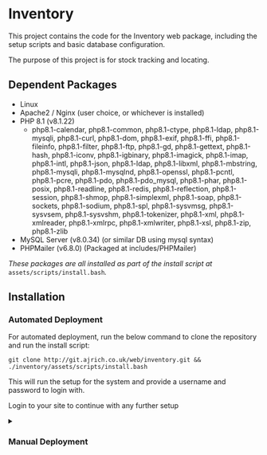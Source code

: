 # Inventory

This project contains the code for the Inventory web package, including the setup scripts and basic database configuration.

The purpose of this project is for stock tracking and locating.

## Dependent Packages
- Linux 
- Apache2 / Nginx (user choice, or whichever is installed)
- PHP 8.1 (v8.1.22)
    - php8.1-calendar, php8.1-common, php8.1-ctype, php8.1-ldap, php8.1-mysqli, php8.1-curl, php8.1-dom, php8.1-exif, php8.1-ffi, php8.1-fileinfo, php8.1-filter, php8.1-ftp, php8.1-gd, php8.1-gettext, php8.1-hash, php8.1-iconv, php8.1-igbinary, php8.1-imagick, php8.1-imap, php8.1-intl, php8.1-json, php8.1-ldap, php8.1-libxml, php8.1-mbstring, php8.1-mysqli, php8.1-mysqlnd, php8.1-openssl, php8.1-pcntl, php8.1-pcre, php8.1-pdo, php8.1-pdo_mysql, php8.1-phar, php8.1-posix, php8.1-readline, php8.1-redis, php8.1-reflection, php8.1-session, php8.1-shmop, php8.1-simplexml, php8.1-soap, php8.1-sockets, php8.1-sodium, php8.1-spl, php8.1-sysvmsg, php8.1-sysvsem, php8.1-sysvshm, php8.1-tokenizer, php8.1-xml, php8.1-xmlreader, php8.1-xmlrpc, php8.1-xmlwriter, php8.1-xsl, php8.1-zip, php8.1-zlib
- MySQL Server (v8.0.34) (or similar DB using mysql syntax)
- PHPMailer (v6.8.0) (Packaged at includes/PHPMailer)

*These packages are all installed as part of the install script at* `assets/scripts/install.bash`*.*

## Installation
### Automated Deployment
For automated deployment, run the below command to clone the repository and run the install script:

`git clone http://git.ajrich.co.uk/web/inventory.git && ./inventory/assets/scripts/install.bash`

This will run the setup for the system and provide a username and password to login with.

Login to your site to continue with any further setup

<details>
<summary><h3>Manual Deployment</h3></summary>
For manual deployment, it requires all packages to be installed manually and the database to be configured and setup correctly.

Clone the repo first, and the follow the below steps.
`git clone http://git.ajrich.co.uk/web/inventory.git`

1. Update your packages and install them if you are confident they are okay to be updated

    `sudo apt update`

    `sudo apt upgrade`

2. Install PHP 8.1 and all dependencies required

    a. Install the PHP repository

    ```
    sudo apt install lsb-release ca-certificates apt-transport-https software-properties-common -y
    sudo add-apt-repository ppa:ondrej/php
    sudo apt update 
    ```

    b. Install the package and dependencies
    ```
    sudo apt install -y php8.2 php8.1-calendar php8.1-common php8.1-ctype php8.1-ldap php8.1-mysqli php8.1-curl php8.1-dom php8.1-exif php8.1-ffi php8.1-fileinfo php8.1-filter php8.1-ftp php8.1-gd php8.1-gettext php8.1-hash php8.1-iconv php8.1-igbinary php8.1-imagick php8.1-imap php8.1-intl php8.1-json php8.1-ldap php8.1-libxml php8.1-mbstring php8.1-mysqli php8.1-mysqlnd php8.1-openssl php8.1-pcntl php8.1-pcre php8.1-pdo php8.1-pdo_mysql php8.1-phar php8.1-posix php8.1-readline php8.1-redis php8.1-reflection php8.1-session php8.1-shmop php8.1-simplexml php8.1-soap php8.1-sockets php8.1-sodium php8.1-spl php8.1-sysvmsg php8.1-sysvsem php8.1-sysvshm php8.1-tokenizer php8.1-xml php8.1-xmlreader php8.1-xmlrpc php8.1-xmlwriter php8.1-xsl php8.1-zip php8.1-zlib
    ```

3. Install MySQL Server and run first setup

    ``` 
    sudo apt install mysql-server 

    sudo mysql_secure_installation
    ```
    *Make sure to set a root password and not leave it blank.*

4. Install your preferred web server (apache2 and nginx are both supported here, but this can be adapted)

    ```
    sudo apt install apache2
    ```
    or
    ```
    sudo apt install nginx
    ```

5. Setup Database

    - Confirm there is no database named 'inventory'

        ```
        mysql -u root -p

        USE inventory;
        quit;
        ```

        If mysql throws an error, the database doesnt exist. This is what we want. 
        If it does exist, it will be overwritten.
    
    - Run the MySQL DB setup
        *we will navigate to the downloaded git repo*

        ```
        cd inventory

        mysql -u root < assets/sql/db_setup.sql
        ```

    - Run the extras script to fill in the required tables with the information they need.
        *This script creates the required fields for the config and config_default tables, also setting the auto-increment values*

        ```
        mysql -u root < assets/sql/db_extras.sql
        ```
    
    - Create a user for the database to verify against

        We will first check if a user exists under the name 'inventory'.

        ```
        mysql -u root -p
        
        SELECT User, Host FROM mysql.user WHERE User='inventory' AND Host='localhost';
        ```

        If no rows are returned, we will add a new user. 
        If there are rows, we will either need to know the current password, or drop the user.

        Select the relevant option:

        <details>
        <summary><h5>No user found, create new</h5></summary>

        - Create the new user, replacing `[SECRET PASSWORD]` with your password

        ```
        CREATE USER 'inventory'@'localhost' IDENTIFIED BY '[SECRET PASSWORD]';
        GRANT ALL PRIVILEGES ON inventory.* TO 'inventory'@'localhost';
        FLUSH PRIVILEGES;
        quit;
        ```

        </details>

        <details>
        <summary><h5>User exists and password known</h5></summary>

        - Grant the user permissions.

        ```
        GRANT ALL PRIVILEGES ON inventory.* TO 'inventory'@'localhost';
        FLUSH PRIVILEGES;
        v
        ```

        </details>

        <details>
        <summary><h5>User exists and needs to be dropped</h5></summary>

        - Drop the user

        ```
        DROP USER 'inventory'@'localhost';
        FLUSH PRIVILEGES;
        quit;
        ```

        - Create the new user, replacing `[SECRET PASSWORD]` with your password

        ```
        CREATE USER 'inventory'@'localhost' IDENTIFIED BY '[SECRET PASSWORD]';
        GRANT ALL PRIVILEGES ON inventory.* TO 'inventory'@'localhost';
        FLUSH PRIVILEGES;
        quit;
        ```

        </details>

    - Confirm you can login and access the database

        ```
        mysql -u inventory -p
        
        USE inventory;
        SELECT * FROM config_default;
        ```

        If you get data returned from this and no errors it all worked as expected.
    
    - Update the database connection php file with your new credentials

        Edit `includes/dbh.inc.php` and change the below to your new info:

        ```
        $dBUsername = 'admin';
        $dBPassword = 'admin';
        ```

        e.g.

        ```
        $dBUsername = 'inventory';
        $dBPassword = 'SecretSpecialPassword';
        ```

    - Create and update the root user password for your initial user
        Select a password for your initial root user.
        This will be prompted to be changed once you first log in.

        Generate your hashed password with the below, replacing `[SECRET PASSWORD]` with your password:

        ```
        php -r "echo password_hash('[SECRET PASSWORD]', PASSWORD_DEFAULT); echo\"\n\";"
        ```

        Run the below to add your first user, replacing `[PASSWORD HASH]` with your hashed password from above:

        ```
        mysql -u inventory -p

        INSERT INTO inventory.users (id, username, first_name, last_name, email, auth, role_id, enabled, password_expired, password) 
            VALUES (1, 'root', 'root', 'root', 'root@$hostname', 'local', 0, 1, 1, '[PASSWORD HASH]]');
        UPDATE inventory.users SET id=0 where id=1;
        ALTER TABLE inventory.users AUTO_INCREMENT = 1;
        ```

6. Decide on your web URL

    We need a base URL for the site to be located at (e.g. inventory.domain.com)

    Update the config with this url, replacing `[WEB DOMAIN]` with your domain name/url:

    ```
    mysql -u inventory -p

    UPDATE config SET base_url='[WEB DOMAIN]' WHERE id=1;
    quit;
    ```

7. Move your files to your web server/desired location


8. Web config setup

    We first need to decide whether we will use SSL for this. 

    <details>
    <summary><h5>No SSL</h5></summary>
    Make a note of your file locations

    <details>
    <summary>Apache</summary>
    - Run the below to create the config, replacing `[DOMAIN NAME]` and `[LOCATION]` with your domain name and fodler location

        ```
        web_domain='[DOMAIN NAME]'
        folder_name='[LOCATION]'

        cat > /etc/apache2/sites-available/$web_domain.conf <<EOL
        <VirtualHost *:80>
            ServerName $web_domain
            DocumentRoot $folder_name

            <Directory $folder_name>
                Options Indexes FollowSymLinks MultiViews
                AllowOverride All
                Require all granted
            </Directory>
        </VirtualHost>
        EOL
        ```
    - Enable the site

        ```
        sudo a2ensite $web_domain.conf
        sudo systemctl reload apache2
        ```

    </details>

    <details>
    <summary>Nginx</summary>
    - Run the below to create the config, replacing `[DOMAIN NAME]` and `[LOCATION]` with your domain name and fodler location

        ```
        cat > /etc/nginx/sites-available/$web_domain <<EOL
        server {
            listen 80;
            server_name $web_domain;

            root $folder_name;
            index index.php index.html;

            location / {
                try_files $uri $uri/ /index.php?$query_string;
            }

            location ~ \.php$ {
                include fastcgi_params;
                fastcgi_pass unix:/var/run/php/php8.1-fpm.sock;
                fastcgi_index index.php;
                fastcgi_param SCRIPT_FILENAME $document_root$fastcgi_script_name;
            }
        }
        EOL
        ```

    - Enable the site

        ```
        sudo ln -s /etc/nginx/sites-available/$web_domain /etc/nginx/sites-enabled/
        sudo systemctl reload nginx
        ```
        
    </details>

    </details>

    <details>
    <summary><h5>Using SSL</h5></summary>
    <em>This assumes you have an SSL certificate and will not cover LetsEncrypt but it can be used for your cert if needed.</em>

    Make a note of your SSL key and certificate file locations

    <details>
    <summary>Apache</summary>
    - Run the below, replacing `[DOMAIN NAME]`, `[LOCATION]`, `[SSL KEY]` and `[SSL CERT]` with your domain name, folder location, ssl key location and ssl cert location.

        ```
        web_domain='[DOMAIN NAME]'
        folder_name='[LOCATION]'
        ssl_certificate='[SSL CERT]'
        ssl_key='[SSL KEY]'

        cat > /etc/apache2/sites-available/$web_domain.conf <<EOL
        <VirtualHost *:80>
            ServerName $web_domain
            DocumentRoot $folder_name

            <Directory $folder_name>
                Options Indexes FollowSymLinks MultiViews
                AllowOverride All
                Require all granted
            </Directory>

            Redirect permanent / https://$web_domain/
        </VirtualHost>

        <VirtualHost *:443>
            ServerName $web_domain
            DocumentRoot $folder_name

            <Directory $folder_name>
                Options Indexes FollowSymLinks MultiViews
                AllowOverride All
                Require all granted
            </Directory>

            SSLEngine on
            SSLCertificateFile $ssl_certificate
            SSLCertificateKeyFile $ssl_key

            Redirect permanent / https://$web_domain/
        </VirtualHost>
        EOL
        ```

    - Enable to appropriate modules and enable the site

    ```
    sudo enable_ssl_apache
    sudo a2enmod ssl
    sudo a2enmod rewrite
    sudo systemctl restart apache2
    sudo a2ensite $web_domain.conf
    sudo systemctl reload apache2
    ```

    </details>

    <details>
    <summary>Nginx</summary>
    - Run the below, replacing `[DOMAIN NAME]`, `[LOCATION]`, `[SSL KEY]` and `[SSL CERT]` with your domain name, folder location, ssl key location and ssl cert location.

        ```
        web_domain='[DOMAIN NAME]'
        folder_name='[LOCATION]'
        ssl_certificate='[SSL CERT]'
        ssl_key='[SSL KEY]'

        cat > /etc/nginx/sites-available/$web_domain <<EOL
        server {
            listen 80;
            server_name $web_domain;

            root $folder_name;
            index index.php index.html;

            location / {
                try_files $uri $uri/ /index.php?$query_string;
            }

            location ~ \.php$ {
                include fastcgi_params;
                fastcgi_pass unix:/var/run/php/php8.1-fpm.sock;
                fastcgi_index index.php;
                fastcgi_param SCRIPT_FILENAME $document_root$fastcgi_script_name;
            }

            return 301 https://$web_domain$request_uri;
        }

        server {
            listen 443 ssl;
            server_name $web_domain;

            root $folder_name;
            index index.php index.html;

            ssl_certificate $ssl_certificate;
            ssl_certificate_key $ssl_key;

            location / {
                try_files $uri $uri/ /index.php?$query_string;
            }

            location ~ \.php$ {
                include fastcgi_params;
                fastcgi_pass unix:/var/run/php/php8.1-fpm.sock;
                fastcgi_index index.php;
                fastcgi_param SCRIPT_FILENAME $document_root$fastcgi_script_name;
            }
        }
        EOL
        ```

    - Add a symlink for this file

    ```
    sudo enable_ssl_nginx
    sudo ln -s /etc/nginx/sites-available/$web_domain /etc/nginx/sites-enabled/
    sudo systemctl reload nginx
    ```

    </details>
    </details>

9. Login to your site to continue with any further setup
    Login to your newly setup site by connecting to the domain name in your browser

    e.g. https://inventory.domain.local/

    You will need to select "local" as your login type if the local toggle is shown on the login page
    LDAP will be enabled by default with a config in place, which will not work on your system.

    Login with the username 'root' and password created in step 5 (NOT the hashed password).

    You will be prompted to make your first Site / Area / Shelf for the system, so please add one. (these can be changed later)

    Head to the 'Admin' page from the navigation bar and configure your setup.

</details>





